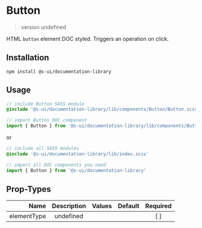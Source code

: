 # Button
> version undefined

HTML `button` element DOC styled. Triggers an operation on click.

## Installation
`npm install @s-ui/documentation-library`

## Usage
```scss
// include Button SASS module
@include '@s-ui/documentation-library/lib/components/Button/Button.scss'
```

```js
// import Button DOC component
import { Button } from '@s-ui/documentation-library/lib/components/Button/Button.js'
```

or

```scss
// include all SASS modules
@include '@s-ui/documentation-library/lib/index.scss'
```

```js
// import all DOC components you need
import { Button } from '@s-ui/documentation-library'
```

## Prop-Types

| Name | Description | Values  | Default | Required |
| ---: |:---:| ---:| ---: |:---: |
| elementType | undefined | | |  [ ]  |

